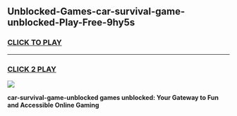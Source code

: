 
## Unblocked-Games-car-survival-game-unblocked-Play-Free-9hy5s
<h3>
<a href="https://premium76.site?title=car-survival-game-unblocked&ref=10A">CLICK TO PLAY</a></h3>
<hr>

<h3>
<a href="https://premium76.site?title=car-survival-game-unblocked&ref=10A">CLICK 2 PLAY</a>
  
</h3>

<a href="https://premium76.site?title=car-survival-game-unblocked&ref=10A"><img src="https://clearcache.store/games.png"></a>


**car-survival-game-unblocked games unblocked: Your Gateway to Fun and Accessible Online Gaming**
